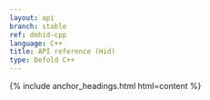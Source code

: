```yaml
---
layout: api
branch: stable
ref: dmhid-cpp
language: C++
title: API reference (Hid)
type: Defold C++
---
```

{% include anchor_headings.html html=content %}
